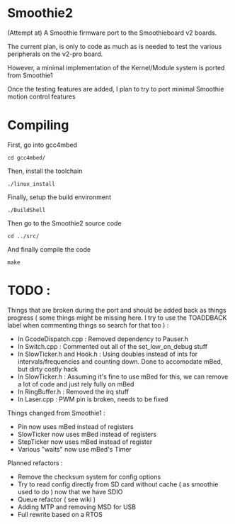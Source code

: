 # Smoothie2

(Attempt at) A Smoothie firmware port to the Smoothieboard v2 boards.

The current plan, is only to code as much as is needed to test the various peripherals on the v2-pro board.

However, a minimal implementation of the Kernel/Module system is ported from Smoothie1

Once the testing features are added, I plan to try to port minimal Smoothie motion control features

# Compiling

First, go into gcc4mbed

    cd gcc4mbed/

Then, install the toolchain

    ./linux_install

Finally, setup the build environment

    ./BuildShell

Then go to the Smoothie2 source code

    cd ../src/

And finally compile the code

    make

# TODO : 

Things that are broken during the port and should be added back as things progress ( some things might be missing here. I try to use the TOADDBACK label when commenting things so search for that too ) : 

* In GcodeDispatch.cpp : Removed dependency to Pauser.h
* In Switch.cpp : Commented out all of the set_low_on_debug stuff
* In SlowTicker.h and Hook.h : Using doubles instead of ints for intervals/frequencies and counting down. Done to accomodate mBed, but dirty costly hack
* In SlowTicker.h : Assuming it's fine to use mBed for this, we can remove a lot of code and just rely fully on mBed
* In RingBuffer.h : Removed the irq stuff
* In Laser.cpp : PWM pin is broken, needs to be fixed

Things changed from Smoothie1 : 

* Pin now uses mBed instead of registers
* SlowTicker now uses mBed instead of registers
* StepTicker now uses mBed instead of register
* Various "waits" now use mBed's Timer

Planned refactors : 

* Remove the checksum system for config options
* Try to read config directly from SD card without cache ( as smoothie used to do ) now that we have SDIO
* Queue refactor ( see wiki )
* Adding MTP and removing MSD for USB
* Full rewrite based on a RTOS
